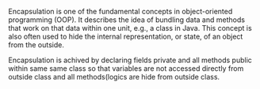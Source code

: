 Encapsulation is one of the fundamental concepts in object-oriented programming (OOP). It describes the idea of bundling data and methods that work on that data within one unit, e.g., a class in Java. This concept is also often used to hide the internal representation, or state, of an object from the outside.


Encapsulation is achived by declaring fields private and all methods public within same same class so that variables are not accessed directly from outside class and all methods(logics are hide from outside class. 
